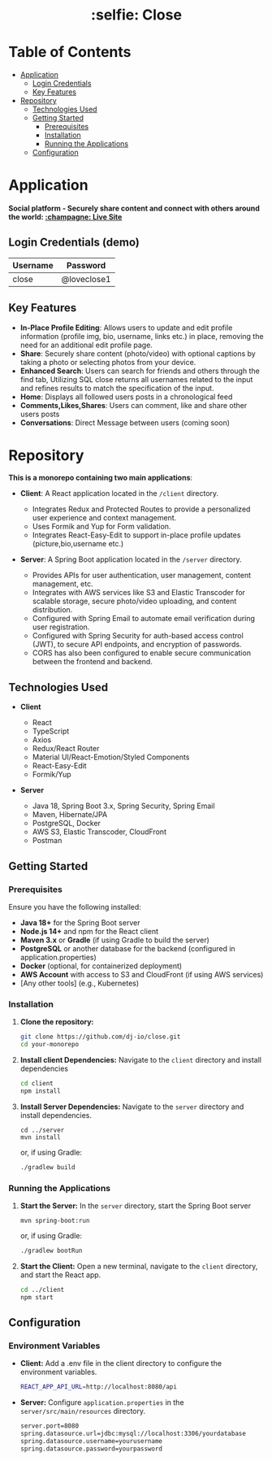 <h1 align="center">:selfie: Close </h1>

# Table of Contents
  - [Application](#application)
      - [Login Credentials](#login-credentials-demo)
      - [Key Features](#key-features)
  - [Repository](#repository)
      - [Technologies Used](#technologies-used)
      - [Getting Started](#getting-started)
        - [Prerequisites](#prerequisites)
        - [Installation](#installation)
        - [Running the Applications](#running-the-applications)
      - [Configuration](#configuration)

# Application
<h4>Social platform - Securely share content and connect with others around the world: <a href="https://closeapp.co" target="_blank" rel="noreferrer"> :champagne: Live Site</a> 
</h4>

## Login Credentials (demo)
Username  | Password
------------- | -------------
close  | @loveclose1

## Key Features
- **In-Place Profile Editing**: Allows users to update and edit profile information (profile img, bio, username, links etc.) in place, removing the need for an additional edit profile page.
- **Share**: Securely share content (photo/video) with optional captions by taking a photo or selecting photos from your device.
- **Enhanced Search**: Users can search for friends and others through the find tab, Utilizing SQL close returns all usernames related to the input and refines results to match the specification of the input.
- **Home**: Displays all followed users posts in a chronological feed
- **Comments,Likes,Shares**: Users can comment, like and share other users posts
- **Conversations**: Direct Message between users (coming soon)

# Repository
**This is a monorepo containing two main applications**:

- **Client**: A React application located in the `/client` directory.
    - Integrates Redux and Protected Routes to provide a personalized user experience and context management. 
    - Uses Formik and Yup for Form validation.
    - Integrates React-Easy-Edit to support in-place profile updates (picture,bio,username etc.)
 
- **Server**: A Spring Boot application located in the `/server` directory.
    - Provides APIs for user authentication, user management, content management, etc.
    - Integrates with AWS services like S3 and Elastic Transcoder for scalable storage, secure photo/video uploading, and
      content distribution.
    - Configured with Spring Email to automate email verification during user registration.
    - Configured with Spring Security for auth-based access control (JWT), to secure API endpoints, and encryption of passwords.
    - CORS has also been configured to enable secure communication between the frontend and backend.

## Technologies Used
 
- **Client**
    - React
    - TypeScript
    - Axios
    - Redux/React Router
    - Material UI/React-Emotion/Styled Components
    - React-Easy-Edit
    - Formik/Yup

- **Server**
    - Java 18, Spring Boot 3.x, Spring Security, Spring Email
    - Maven, Hibernate/JPA
    - PostgreSQL, Docker
    - AWS S3, Elastic Transcoder, CloudFront
    - Postman


## Getting Started

### Prerequisites

Ensure you have the following installed:

- **Java 18+** for the Spring Boot server
- **Node.js 14+** and npm for the React client
- **Maven 3.x** or **Gradle** (if using Gradle to build the server)
- **PostgreSQL** or another database for the backend (configured in application.properties)
- **Docker** (optional, for containerized deployment)
- **AWS Account** with access to S3 and CloudFront (if using AWS services)
- [Any other tools] (e.g., Kubernetes)

### Installation

1. **Clone the repository:**
   
   ```bash
   git clone https://github.com/dj-io/close.git
   cd your-monorepo

3. **Install client Dependencies:** Navigate to the ```client``` directory and install dependencies

    ```bash
    cd client
    npm install

4. **Install Server Dependencies:** Navigate to the ```server``` directory and install dependencies.

       cd ../server
       mvn install

   or, if using Gradle:
      ```bash
      ./gradlew build

### Running the Applications


1. **Start the Server:** In the ```server``` directory, start the Spring Boot server

       mvn spring-boot:run

   or, if using Gradle:
      ```bash
      ./gradlew bootRun

3. **Start the Client:** Open a new terminal, navigate to the ```client``` directory, and start the React app.
   
    ```bash
    cd ../client
    npm start

## Configuration

### Environment Variables
- **Client:** Add a .env file in the client directory to configure the environment variables.
  
  ```bash
  REACT_APP_API_URL=http://localhost:8080/api

- **Server:** Configure ```application.properties``` in the ```server/src/main/resources``` directory.
  
  ```bash
  server.port=8080
  spring.datasource.url=jdbc:mysql://localhost:3306/yourdatabase
  spring.datasource.username=yourusername
  spring.datasource.password=yourpassword

